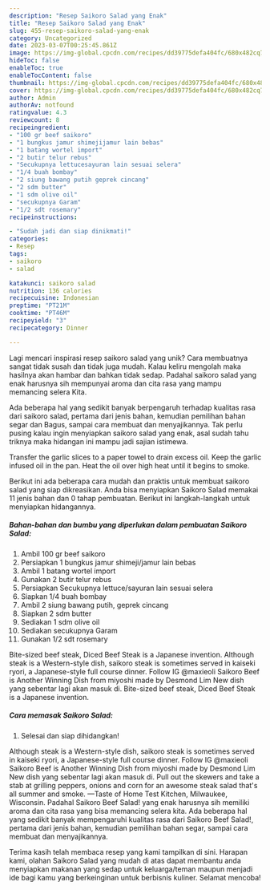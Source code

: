 ```yaml
---
description: "Resep Saikoro Salad yang Enak"
title: "Resep Saikoro Salad yang Enak"
slug: 455-resep-saikoro-salad-yang-enak
category: Uncategorized
date: 2023-03-07T00:25:45.861Z
image: https://img-global.cpcdn.com/recipes/dd39775defa404fc/680x482cq70/saikoro-salad-foto-resep-utama.jpg
hideToc: false
enableToc: true
enableTocContent: false
thumbnail: https://img-global.cpcdn.com/recipes/dd39775defa404fc/680x482cq70/saikoro-salad-foto-resep-utama.jpg
cover: https://img-global.cpcdn.com/recipes/dd39775defa404fc/680x482cq70/saikoro-salad-foto-resep-utama.jpg
author: Admin
authorAv: notfound
ratingvalue: 4.3
reviewcount: 8
recipeingredient:
- "100 gr beef saikoro"
- "1 bungkus jamur shimejijamur lain bebas"
- "1 batang wortel import"
- "2 butir telur rebus"
- "Secukupnya lettucesayuran lain sesuai selera"
- "1/4 buah bombay"
- "2 siung bawang putih geprek cincang"
- "2 sdm butter"
- "1 sdm olive oil"
- "secukupnya Garam"
- "1/2 sdt rosemary"
recipeinstructions:

- "Sudah jadi dan siap dinikmati!"
categories:
- Resep
tags:
- saikoro
- salad

katakunci: saikoro salad 
nutrition: 136 calories
recipecuisine: Indonesian
preptime: "PT21M"
cooktime: "PT46M"
recipeyield: "3"
recipecategory: Dinner

---
```





Lagi mencari inspirasi resep saikoro salad yang unik? Cara membuatnya sangat tidak susah dan tidak juga mudah. Kalau keliru mengolah maka hasilnya akan hambar dan bahkan tidak sedap. Padahal saikoro salad yang enak harusnya sih mempunyai aroma dan cita rasa yang mampu memancing selera Kita.





Ada beberapa hal yang sedikit banyak berpengaruh terhadap kualitas rasa dari saikoro salad, pertama dari jenis bahan, kemudian pemilihan bahan segar dan Bagus, sampai cara membuat dan menyajikannya. Tak perlu pusing kalau ingin menyiapkan saikoro salad yang enak,      asal sudah tahu triknya maka hidangan ini mampu jadi sajian istimewa.














Transfer the garlic slices to a paper towel to drain excess oil. Keep the garlic infused oil in the pan. Heat the oil over high heat until it begins to smoke.






Berikut ini ada beberapa cara mudah dan praktis untuk membuat saikoro salad yang siap dikreasikan. Anda bisa menyiapkan Saikoro Salad memakai 11 jenis bahan dan 0 tahap pembuatan. Berikut ini langkah-langkah untuk menyiapkan hidangannya.

<!--inarticleads1-->

##### Bahan-bahan dan bumbu yang diperlukan dalam pembuatan Saikoro Salad:

1. Ambil 100 gr beef saikoro
1. Persiapkan 1 bungkus jamur shimeji/jamur lain bebas
1. Ambil 1 batang wortel import
1. Gunakan 2 butir telur rebus
1. Persiapkan Secukupnya lettuce/sayuran lain sesuai selera
1. Siapkan 1/4 buah bombay
1. Ambil 2 siung bawang putih, geprek cincang
1. Siapkan 2 sdm butter
1. Sediakan 1 sdm olive oil
1. Sediakan secukupnya Garam
1. Gunakan 1/2 sdt rosemary


Bite-sized beef steak, Diced Beef Steak is a Japanese invention. Although steak is a Western-style dish, saikoro steak is sometimes served in kaiseki ryori, a Japanese-style full course dinner. Follow IG @maxieoli Saikoro Beef is Another Winning Dish from miyoshi made by Desmond Lim New dish yang sebentar lagi akan masuk di. Bite-sized beef steak, Diced Beef Steak is a Japanese invention. 

<!--inarticleads2-->

##### Cara memasak Saikoro Salad:


1. Selesai dan siap dihidangkan!

Although steak is a Western-style dish, saikoro steak is sometimes served in kaiseki ryori, a Japanese-style full course dinner. Follow IG @maxieoli Saikoro Beef is Another Winning Dish from miyoshi made by Desmond Lim New dish yang sebentar lagi akan masuk di. Pull out the skewers and take a stab at grilling peppers, onions and corn for an awesome steak salad that&#39;s all summer and smoke. —Taste of Home Test Kitchen, Milwaukee, Wisconsin. Padahal Saikoro Beef Salad! yang enak harusnya sih memiliki aroma dan cita rasa yang bisa memancing selera kita. Ada beberapa hal yang sedikit banyak mempengaruhi kualitas rasa dari Saikoro Beef Salad!, pertama dari jenis bahan, kemudian pemilihan bahan segar, sampai cara membuat dan menyajikannya. 

Terima kasih telah membaca resep yang kami tampilkan di sini. Harapan kami, olahan Saikoro Salad yang mudah di atas dapat membantu anda menyiapkan makanan yang sedap untuk keluarga/teman maupun menjadi ide bagi kamu yang berkeinginan untuk berbisnis kuliner. Selamat mencoba!
